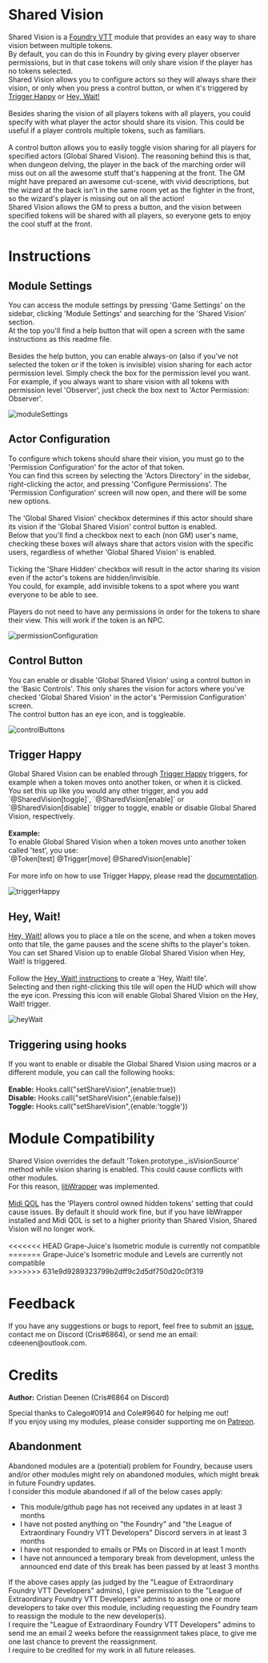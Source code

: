 <h1>Shared Vision</h1>
Shared Vision is a <a href="https://foundryvtt.com/">Foundry VTT</a> module that provides an easy way to share vision between multiple tokens.<br>
By default, you can do this in Foundry by giving every player observer permissions, but in that case tokens will only share vision if the player has no tokens selected.<br>
Shared Vision allows you to configure actors so they will always share their vision, or only when you press a control button, or when it's triggered by <a href="https://foundryvtt.com/packages/trigger-happy/">Trigger Happy</a> or <a href="https://foundryvtt.com/packages/hey-wait/">Hey, Wait!</a><br>
<br>
Besides sharing the vision of all players tokens with all players, you could specify with what player the actor should share its vision. This could be useful if a player controls multiple tokens, such as familiars.<br>
<br>
A control button allows you to easily toggle vision sharing for all players for specified actors (Global Shared Vision). The reasoning behind this is that, when dungeon delving, the player in the back of the marching order will miss out on all the awesome stuff that's happening at the front. The GM might have prepared an awesome cut-scene, with vivid descriptions, but the wizard at the back isn't in the same room yet as the fighter in the front, so the wizard's player is missing out on all the action!<br>
Shared Vision allows the GM to press a button, and the vision between specified tokens will be shared with all players, so everyone gets to enjoy the cool stuff at the front.<br>

<h1>Instructions</h1>

<h2>Module Settings</h2>
You can access the module settings by pressing 'Game Settings' on the sidebar, clicking 'Module Settings' and searching for the 'Shared Vision' section.<br>
At the top you'll find a help button that will open a screen with the same instructions as this readme file.<br>
<br>
Besides the help button, you can enable always-on (also if you've not selected the token or if the token is invisible) vision sharing for each actor permission level. 
Simply check the box for the permission level you want.<br>
For example, if you always want to share vision with all tokens with permission level 'Observer', just check the box next to 'Actor Permission: Observer'.

![moduleSettings](https://github.com/CDeenen/SharedVision/blob/master/img/examples/ModuleSettings.png)

<h2>Actor Configuration</h2>
To configure which tokens should share their vision, you must go to the 'Permission Configuration' for the actor of that token.<br>
You can find this screen by selecting the 'Actors Directory' in the sidebar, right-clicking the actor, and pressing 'Configure Permissions'.
The 'Permission Configuration' screen will now open, and there will be some new options.<br>
<br>
The 'Global Shared Vision' checkbox determines if this actor should share its vision if the 'Global Shared Vision' control button is enabled.<br>
Below that you'll find a checkbox next to each (non GM) user's name, checking these boxes will always share that actors vision with the specific users, 
regardless of whether 'Global Shared Vision' is enabled.<br>
<br>
Ticking the 'Share Hidden' checkbox will result in the actor sharing its vision even if the actor's tokens are hidden/invisible.<br>
You could, for example, add invisible tokens to a spot where you want everyone to be able to see.<br>
<br>
Players do not need to have any permissions in order for the tokens to share their view. This will work if the token is an NPC.<br>

![permissionConfiguration](https://github.com/CDeenen/SharedVision/blob/master/img/examples/PermissionConfiguration.png)

<h2>Control Button</h2>
You can enable or disable 'Global Shared Vision' using a control button in the 'Basic Controls'. This only shares the vision for actors where you've checked 'Global Shared Vision' in the actor's 'Permission Configuration' screen.<br>
The control button has an eye icon, and is toggleable.
        
![controlButtons](https://github.com/CDeenen/SharedVision/blob/master/img/examples/ControlButtons.png)

<h2>Trigger Happy</h2>
Global Shared Vision can be enabled through <a href="https://foundryvtt.com/packages/trigger-happy/">Trigger Happy</a> triggers, for example when a token moves onto another token, or when it is clicked.<br>
You set this up like you would any other trigger, and you add `@SharedVision[toggle]`, `@SharedVision[enable]` or `@SharedVision[disable]` trigger to toggle, enable or disable Global Shared Vision, respectively.<br>
<br>
<b>Example:</b><br>
To enable Global Shared Vision when a token moves unto another token called 'test', you use:<br>
`@Token[test] @Trigger[move] @SharedVision[enable]`<br>
<br>
For more info on how to use Trigger Happy, please read the <a href="https://github.com/League-of-Foundry-Developers/fvtt-module-trigger-happy/blob/master/README.md">documentation</a>.
        
![triggerHappy](https://github.com/CDeenen/SharedVision/blob/master/img/examples/TriggerHappy.png)

<h2>Hey, Wait!</h2>
<a href="https://foundryvtt.com/packages/hey-wait/">Hey, Wait!</a> allows you to place a tile on the scene, and when a token moves onto that tile, the game pauses and the scene shifts to the player's token.<br>
You can set Shared Vision up to enable Global Shared Vision when Hey, Wait! is triggered.<br>
<br>
Follow the <a href="https://github.com/1000nettles/hey-wait/blob/main/README.md">Hey, Wait! instructions</a> to create a 'Hey, Wait! tile'.<br>
Selecting and then right-clicking this tile will open the HUD which will show the eye icon. Pressing this icon will enable Global Shared Vision on the Hey, Wait! trigger.

![heyWait](https://github.com/CDeenen/SharedVision/blob/master/img/examples/HeyWait.png)

<h2>Triggering using hooks</h2>
If you want to enable or disable the Global Shared Vision using macros or a different module, you can call the following hooks:<br>
<br>
<b>Enable:</b> Hooks.call("setShareVision",{enable:true})<br>
<b>Disable:</b> Hooks.call("setShareVision",{enable:false})<br>
<b>Toggle:</b> Hooks.call("setShareVision",{enable:'toggle'})<br>

<h1>Module Compatibility</h1>
Shared Vision overrides the default 'Token.prototype._isVisionSource' method while vision sharing is enabled. This could cause conflicts with other modules.<br>
For this reason, <a href="https://foundryvtt.com/packages/lib-wrapper/">libWrapper</a> was implemented.<br>
<br>
<a href="https://foundryvtt.com/packages/midi-qol/">Midi QOL</a> has the 'Players control owned hidden tokens' setting that could cause issues. By default it should work fine, but if you have libWrapper installed and Midi QOL is set to a higher priority than Shared Vision, Shared Vision will no longer work.<br>
<br>
<<<<<<< HEAD
Grape-Juice's Isometric module is currently not compatible
=======
Grape-Juice's Isometric module and Levels are currently not compatible<br>
>>>>>>> 631e9d9289323799b2dff9c2d5df750d20c0f319

<h1>Feedback</h1>
If you have any suggestions or bugs to report, feel free to submit an <a href="https://github.com/CDeenen/SharedVision/issues">issue</a>, contact me on Discord (Cris#6864), or send me an email: cdeenen@outlook.com.

<h1>Credits</h1>
<b>Author:</b> Cristian Deenen (Cris#6864 on Discord)<br>

Special thanks to Calego#0914 and Cole#9640 for helping me out!
<br>
If you enjoy using my modules, please consider supporting me on <a href="https://www.patreon.com/materialfoundry">Patreon</a>.

## Abandonment
Abandoned modules are a (potential) problem for Foundry, because users and/or other modules might rely on abandoned modules, which might break in future Foundry updates.<br>
I consider this module abandoned if all of the below cases apply:
<ul>
  <li>This module/github page has not received any updates in at least 3 months</li>
  <li>I have not posted anything on "the Foundry" and "the League of Extraordinary Foundry VTT Developers" Discord servers in at least 3 months</li>
  <li>I have not responded to emails or PMs on Discord in at least 1 month</li>
  <li>I have not announced a temporary break from development, unless the announced end date of this break has been passed by at least 3 months</li>
</ul>
If the above cases apply (as judged by the "League of Extraordinary Foundry VTT Developers" admins), I give permission to the "League of Extraordinary Foundry VTT Developers" admins to assign one or more developers to take over this module, including requesting the Foundry team to reassign the module to the new developer(s).<br>
I require the "League of Extraordinary Foundry VTT Developers" admins to send me an email 2 weeks before the reassignment takes place, to give me one last chance to prevent the reassignment.<br>
I require to be credited for my work in all future releases.
